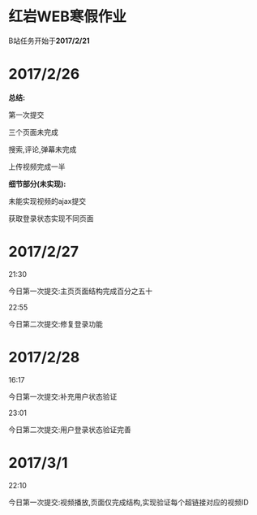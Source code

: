# 红岩WEB寒假作业

B站任务开始于**2017/2/21**

# 2017/2/26

**总结:**

第一次提交

三个页面未完成

搜索,评论,弹幕未完成

上传视频完成一半

**细节部分(未实现):**

未能实现视频的ajax提交

获取登录状态实现不同页面

# 2017/2/27

21:30

今日第一次提交:主页页面结构完成百分之五十

22:55

今日第二次提交:修复登录功能

# 2017/2/28

16:17

今日第一次提交:补充用户状态验证

23:01

今日第二次提交:用户登录状态验证完善

# 2017/3/1

22:10

今日第一次提交:视频播放,页面仅完成结构,实现验证每个超链接对应的视频ID